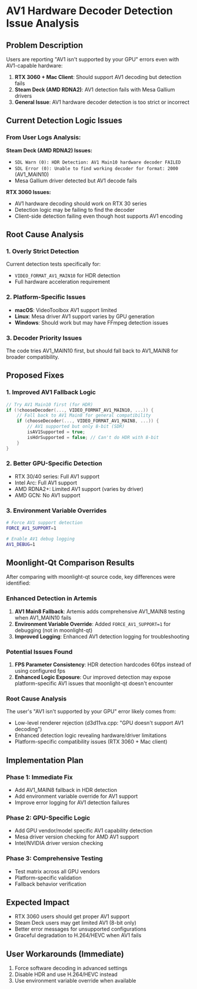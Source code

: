 # AV1 Hardware Decoder Detection Issue Analysis

## Problem Description
Users are reporting "AV1 isn't supported by your GPU" errors even with AV1-capable hardware:

1. **RTX 3060 + Mac Client**: Should support AV1 decoding but detection fails
2. **Steam Deck (AMD RDNA2)**: AV1 detection fails with Mesa Gallium drivers
3. **General Issue**: AV1 hardware decoder detection is too strict or incorrect

## Current Detection Logic Issues

### From User Logs Analysis:

**Steam Deck (AMD RDNA2) Issues:**
- `SDL Warn (0): HDR Detection: AV1 Main10 hardware decoder FAILED`
- `SDL Error (0): Unable to find working decoder for format: 2000` (AV1_MAIN10)
- Mesa Gallium driver detected but AV1 decode fails

**RTX 3060 Issues:**
- AV1 hardware decoding should work on RTX 30 series
- Detection logic may be failing to find the decoder
- Client-side detection failing even though host supports AV1 encoding

## Root Cause Analysis

### 1. Overly Strict Detection
Current detection tests specifically for:
- `VIDEO_FORMAT_AV1_MAIN10` for HDR detection
- Full hardware acceleration requirement

### 2. Platform-Specific Issues
- **macOS**: VideoToolbox AV1 support limited
- **Linux**: Mesa driver AV1 support varies by GPU generation
- **Windows**: Should work but may have FFmpeg detection issues

### 3. Decoder Priority Issues
The code tries AV1_MAIN10 first, but should fall back to AV1_MAIN8 for broader compatibility.

## Proposed Fixes

### 1. Improved AV1 Fallback Logic
```cpp
// Try AV1 Main10 first (for HDR)
if (!chooseDecoder(..., VIDEO_FORMAT_AV1_MAIN10, ...)) {
    // Fall back to AV1 Main8 for general compatibility
    if (chooseDecoder(..., VIDEO_FORMAT_AV1_MAIN8, ...)) {
        // AV1 supported but only 8-bit (SDR)
        isAV1Supported = true;
        isHdrSupported = false; // Can't do HDR with 8-bit
    }
}
```

### 2. Better GPU-Specific Detection
- RTX 30/40 series: Full AV1 support
- Intel Arc: Full AV1 support  
- AMD RDNA2+: Limited AV1 support (varies by driver)
- AMD GCN: No AV1 support

### 3. Environment Variable Overrides
```bash
# Force AV1 support detection
FORCE_AV1_SUPPORT=1

# Enable AV1 debug logging
AV1_DEBUG=1
```

## Moonlight-Qt Comparison Results

After comparing with moonlight-qt source code, key differences were identified:

### Enhanced Detection in Artemis
1. **AV1 Main8 Fallback**: Artemis adds comprehensive AV1_MAIN8 testing when AV1_MAIN10 fails
2. **Environment Variable Override**: Added `FORCE_AV1_SUPPORT=1` for debugging (not in moonlight-qt)
3. **Improved Logging**: Enhanced AV1 detection logging for troubleshooting

### Potential Issues Found
1. **FPS Parameter Consistency**: HDR detection hardcodes 60fps instead of using configured fps
2. **Enhanced Logic Exposure**: Our improved detection may expose platform-specific AV1 issues that moonlight-qt doesn't encounter

### Root Cause Analysis
The user's "AV1 isn't supported by your GPU" error likely comes from:
- Low-level renderer rejection (d3d11va.cpp: "GPU doesn't support AV1 decoding")
- Enhanced detection logic revealing hardware/driver limitations
- Platform-specific compatibility issues (RTX 3060 + Mac client)

## Implementation Plan

### Phase 1: Immediate Fix
- Add AV1_MAIN8 fallback in HDR detection
- Add environment variable override for AV1 support
- Improve error logging for AV1 detection failures

### Phase 2: GPU-Specific Logic
- Add GPU vendor/model specific AV1 capability detection
- Mesa driver version checking for AMD AV1 support
- Intel/NVIDIA driver version checking

### Phase 3: Comprehensive Testing
- Test matrix across all GPU vendors
- Platform-specific validation
- Fallback behavior verification

## Expected Impact
- RTX 3060 users should get proper AV1 support
- Steam Deck users may get limited AV1 (8-bit only)
- Better error messages for unsupported configurations
- Graceful degradation to H.264/HEVC when AV1 fails

## User Workarounds (Immediate)
1. Force software decoding in advanced settings
2. Disable HDR and use H.264/HEVC instead
3. Use environment variable override when available
